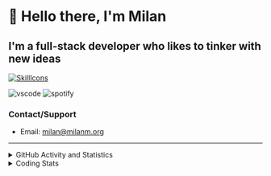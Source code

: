 # 👋 Hello there, I'm Milan
## I'm a full-stack developer who likes to tinker with new ideas
[![SkillIcons](https://skillicons.dev/icons?i=js,ts,nextjs,tailwind,html,go,bash,git,nginx,prisma,kubernetes,docker,linux)](https://skillicons.dev)

![vscode](https://nocache.advaith.workers.dev?url=https://img.shields.io/endpoint?url=https://dev.discordprofiles.me/api/badge/vscode/423203831971708958)
![spotify](https://nocache.advaith.workers.dev?url=https://img.shields.io/endpoint?url=https://dev.discordprofiles.me/api/badge/spotify/423203831971708958)

### Contact/Support

- Email: [milan@milanm.org](mailto:milan@milanm.org)
 
---
 
<details>
  <summary>GitHub Activity and Statistics</summary>
  <img src="/github-metrics.svg" />
</details>
<details>
  <summary>Coding Stats</summary>
  <!--START_SECTION:waka-->

```txt
TypeScript   30 hrs 14 mins  ████████████████▒░░░░░░░░   65.20 %
JavaScript   10 hrs 3 mins   █████▒░░░░░░░░░░░░░░░░░░░   21.70 %
YAML         1 hr 33 mins    █░░░░░░░░░░░░░░░░░░░░░░░░   03.34 %
Bash         1 hr 17 mins    ▓░░░░░░░░░░░░░░░░░░░░░░░░   02.78 %
JSON         1 hr 16 mins    ▓░░░░░░░░░░░░░░░░░░░░░░░░   02.73 %
```

<!--END_SECTION:waka-->
</details>
